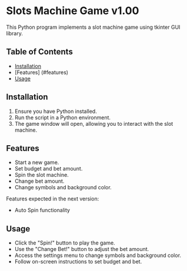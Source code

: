 # Slots Machine Game v1.00

<picture>
  <source media="(prefers-color-scheme: dark)" srcset="https://github.com/yourdanov/Slots/blob/main/slots.png">
</picture>

This Python program implements a slot machine game using tkinter GUI library.

## Table of Contents

- [Installation](#installation)
- [Features] (#features)
- [Usage](#usage)

## Installation

1. Ensure you have Python installed.
2. Run the script in a Python environment.
3. The game window will open, allowing you to interact with the slot machine.

## Features

- Start a new game.
- Set budget and bet amount.
- Spin the slot machine.
- Change bet amount.
- Change symbols and background color.

Features expected in the next version:

- Auto Spin functionality

## Usage

- Click the "Spin!" button to play the game.
- Use the "Change Bet!" button to adjust the bet amount.
- Access the settings menu to change symbols and background color.
- Follow on-screen instructions to set budget and bet.